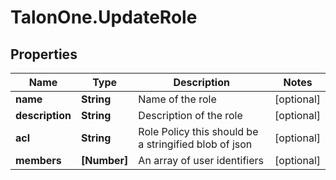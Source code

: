 # TalonOne.UpdateRole

## Properties

Name | Type | Description | Notes
------------ | ------------- | ------------- | -------------
**name** | **String** | Name of the role | [optional] 
**description** | **String** | Description of the role | [optional] 
**acl** | **String** | Role Policy this should be a stringified blob of json | [optional] 
**members** | **[Number]** | An array of user identifiers | [optional] 


